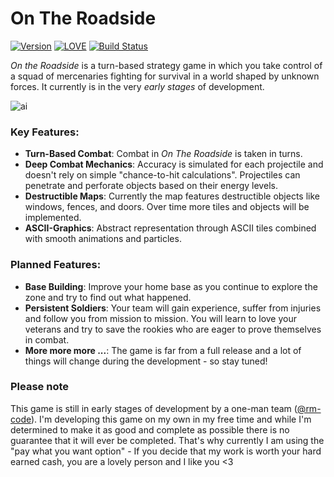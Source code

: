 # On The Roadside

[![Version](https://img.shields.io/badge/Version-0.8.0.933-blue.svg)](https://github.com/rm-code/on-the-roadside/releases/latest)
[![LOVE](https://img.shields.io/badge/L%C3%96VE-0.10.2-EA316E.svg)](http://love2d.org/)
[![Build Status](https://travis-ci.com/rm-code/On-The-Roadside.svg?token=q3rLXeyGTBN9VB2zsWMr&branch=develop)](https://travis-ci.com/rm-code/On-The-Roadside)

_On the Roadside_ is a turn-based strategy game in which you take control of a squad of mercenaries fighting for survival in a world shaped by unknown forces. It currently is in the very _early stages_ of development.

![ai](https://cloud.githubusercontent.com/assets/11627131/22786211/def39e3a-eed7-11e6-84e3-bd0c80b173f3.gif)

### Key Features:

- __Turn-Based Combat__: Combat in _On The Roadside_ is taken in turns.
- __Deep Combat Mechanics__: Accuracy is simulated for each projectile and doesn't rely on simple "chance-to-hit calculations". Projectiles can penetrate and perforate objects based on their energy levels.
- __Destructible Maps__: Currently the map features destructible objects like windows, fences, and doors. Over time more tiles and objects will be implemented.
- __ASCII-Graphics__: Abstract representation through ASCII tiles combined with smooth animations and particles.

### Planned Features:
- __Base Building__: Improve your home base as you continue to explore the zone and try to find out what happened.
- __Persistent Soldiers__: Your team will gain experience, suffer from injuries and follow you from mission to mission. You will learn to love your veterans and try to save the rookies who are eager to prove themselves in combat.
- __More more more ...__: The game is far from a full release and a lot of things will change during the development - so stay tuned!

### Please note
This game is still in early stages of development by a one-man team ([@rm-code](https://twitter.com/rm_code)). I'm developing this game on my own in my free time and while I'm determined to make it as good and complete as possible there is no guarantee that it will ever be completed. That's why currently I am using the "pay what you want option" - If you decide that my work is worth your hard earned cash, you are a lovely person and I like you <3
